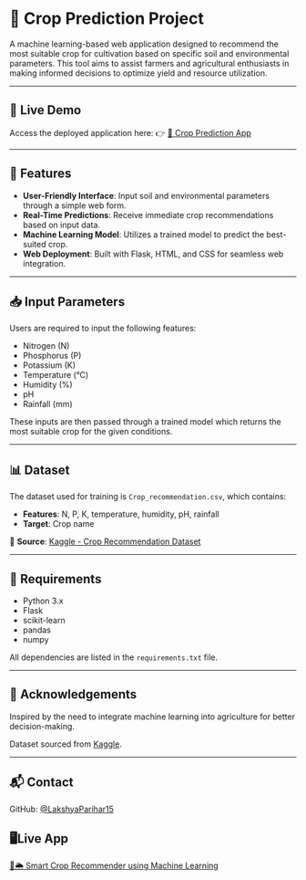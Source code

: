 # 🌾 Crop Prediction Project
A machine learning-based web application designed to recommend the most suitable crop for cultivation based on specific soil and environmental parameters. This tool aims to assist farmers and agricultural enthusiasts in making informed decisions to optimize yield and resource utilization.

---

## 🔗 Live Demo
Access the deployed application here:
👉 [🌾 Crop Prediction App](https://crop-predication-lgkr.onrender.com)

---

## 🚀 Features
- **User-Friendly Interface**: Input soil and environmental parameters through a simple web form.
- **Real-Time Predictions**: Receive immediate crop recommendations based on input data.
- **Machine Learning Model**: Utilizes a trained model to predict the best-suited crop.
- **Web Deployment**: Built with Flask, HTML, and CSS for seamless web integration.

---

## 📥 Input Parameters

Users are required to input the following features:

- Nitrogen (N)
- Phosphorus (P)
- Potassium (K)
- Temperature (°C)
- Humidity (%)
- pH
- Rainfall (mm)

These inputs are then passed through a trained model which returns the most suitable crop for the given conditions.

---

## 📊 Dataset
The dataset used for training is `Crop_recommendation.csv`, which contains:

- **Features**: N, P, K, temperature, humidity, pH, rainfall
- **Target**: Crop name

📌 **Source**: [Kaggle - Crop Recommendation Dataset](https://www.kaggle.com/datasets/aksahaha/crop-recommendation)

---

## 🧰 Requirements
- Python 3.x
- Flask
- scikit-learn
- pandas
- numpy

All dependencies are listed in the `requirements.txt` file.

---

## 🙌 Acknowledgements
Inspired by the need to integrate machine learning into agriculture for better decision-making.

Dataset sourced from [Kaggle](https://www.kaggle.com/).

---

## 📬 Contact
GitHub: [@LakshyaParihar15](https://github.com/LakshyaParihar15)

## 🖥️Live App
[🌱🌦️ Smart Crop Recommender using Machine Learning](https://crop-predication-lgkr.onrender.com/)
